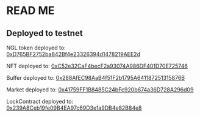 

# READ ME

## Deployed to testnet

NGL token deployed to: [0xD765BF2752ba842Bf4e23326394d1478219AEE2d](https://mumbai.polygonscan.com/address/0xD765BF2752ba842Bf4e23326394d1478219AEE2d)

NFT deployed to: [0xC52e32CaF4becF2a93074A986DF401D70E725746](https://mumbai.polygonscan.com/address/0xC52e32CaF4becF2a93074A986DF401D70E725746)

Buffer deployed to: [0x288AfEC98AaB4f51F2b1795A641187251315876B](https://mumbai.polygonscan.com/address/0x288AfEC98AaB4f51F2b1795A641187251315876B)

Market deployed to: [0x41759FF1B8485C24bFc920b674a36D728A296d09](https://mumbai.polygonscan.com/address/0x41759FF1B8485C24bFc920b674a36D728A296d09)

LockContract deployed to: [0x239A8Ceb19fe09B4EA97c69D3e1a9DB4e82B84e8](https://mumbai.polygonscan.com/address/0x239A8Ceb19fe09B4EA97c69D3e1a9DB4e82B84e8)
